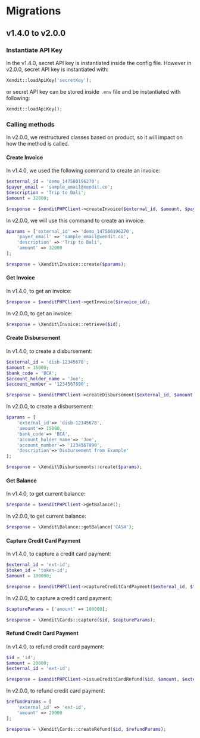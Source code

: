 # Migrations

## v1.4.0 to v2.0.0

### Instantiate API Key

In the v1.4.0, secret API key is instantiated inside the config file. However in v2.0.0, secret API key is instantiated
with:

```php
Xendit::loadApiKey('secretKey');
```

or secret API key can be stored inside `.env` file and be instantiated with following:

```php
Xendit::loadApiKey();
```

### Calling methods

In v2.0.0, we restructured classes based on product, so it will impact on how the method is called.

#### Create Invoice

In v1.4.0, we used the following command to create an invoice:

```php
$external_id = 'demo_147580196270';
$payer_email = 'sample_email@xendit.co';
$description = 'Trip to Bali';
$amount = 32000;

$response = $xenditPHPClient->createInvoice($external_id, $amount, $payer_email, $description);
```

In v2.0.0, we will use this command to create an invoice:

```php
$params = ['external_id' => 'demo_147580196270',
    'payer_email' => 'sample_email@xendit.co',
    'description' => 'Trip to Bali',
    'amount' => 32000
];

$response = \Xendit\Invoice::create($params);
```

#### Get Invoice

In v1.4.0, to get an invoice:

```php
$response = $xenditPHPClient->getInvoice($invoice_id);
```

In v2.0.0, to get an invoice:

```php
$response = \Xendit\Invoice::retrieve($id);
```

#### Create Disbursement

In v1.4.0, to create a disbursement:

```php
$external_id = 'disb-12345678';
$amount = 15000;
$bank_code = 'BCA';
$account_holder_name = 'Joe';
$account_number = '1234567890';

$response = $xenditPHPClient->createDisbursement($external_id, $amount, $bank_code, $account_holder_name, $account_number);
```

In v2.0.0, to create a disbursement:

```php
$params = [
    'external_id'=> 'disb-12345678',
    'amount'=> 15000,
    'bank_code'=> 'BCA',
    'account_holder_name'=> 'Joe',
    'account_number'=> '1234567890',
    'description'=>'Disbursement from Example'
];

$response = \Xendit\Disbursements::create($params);
```

#### Get Balance

In v1.4.0, to get current balance:

```php
$response = $xenditPHPClient->getBalance();
```

In v2.0.0, to get current balance:

```php
$response = \Xendit\Balance::getBalance('CASH');
```

#### Capture Credit Card Payment

In v1.4.0, to capture a credit card payment:

```php
$external_id = 'ext-id';
$token_id = 'token-id';
$amount = 100000;

$response = $xenditPHPClient->captureCreditCardPayment($external_id, $token_id, $amount);
```

In v2.0.0, to capture a credit card payment:

```php
$captureParams = ['amount' => 100000];

$response = \Xendit\Cards::capture($id, $captureParams);
```

#### Refund Credit Card Payment

In v1.4.0, to refund credit card payment:

```php
$id = 'id';
$amount = 20000;
$external_id = 'ext-id';

$response = $xenditPHPClient->issueCreditCardRefund($id, $amount, $external_id);
```

In v2.0.0, to refund credit card payment:

```php
$refundParams = [
    'external_id' => 'ext-id',
    'amount' => 20000
];

$response = \Xendit\Cards::createRefund($id, $refundParams);
```